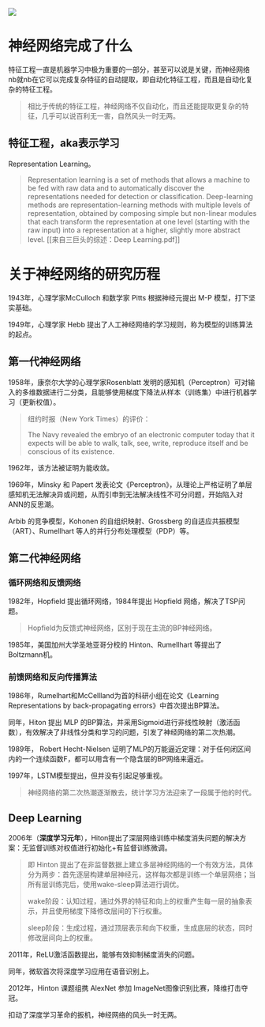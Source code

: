 ![](C:/Users/Five/Desktop/note/img/v2-487f13a5de2ef2105a90be878e5f3ed5_720w.jpg)

# 神经网络完成了什么

特征工程一直是机器学习中极为重要的一部分，甚至可以说是关键，而神经网络nb就nb在它可以完成复杂特征的自动提取，即自动化特征工程，而且是自动化复杂的特征工程。

> 相比于传统的特征工程，神经网络不仅自动化，而且还能提取更复杂的特征，几乎可以说百利无一害，自然风头一时无两。


## 特征工程，aka表示学习

Representation Learning。

> Representation learning is a set of methods that allows a machine to be fed with raw data and to automatically discover the representations needed for detection or classification. Deep-learning methods are representation-learning methods with multiple levels of representation, obtained by composing simple but non-linear modules that each transform the representation at one level (starting with the raw input) into a representation at a higher, slightly more abstract level.
> [[来自三巨头的综述：Deep Learning.pdf]]


# 关于神经网络的研究历程

1943年，心理学家McCulloch 和数学家 Pitts 根据神经元提出 M-P 模型，打下坚实基础。

1949年，心理学家 Hebb 提出了人工神经网络的学习规则，称为模型的训练算法的起点。

## 第一代神经网络

1958年，康奈尔大学的心理学家Rosenblatt 发明的感知机（Perceptron）可对输入的多维数据进行二分类，且能够使用梯度下降法从样本（训练集）中进行机器学习（更新权值）。

> 纽约时报（New York Times）的评价：
>
> The Navy revealed the embryo of an electronic computer today that it expects will be able to walk, talk, see, write, reproduce itself and be conscious of its existence.

1962年，该方法被证明为能收敛。

1969年，Minsky 和 Papert 发表论文《Perceptron》，从理论上严格证明了单层感知机无法解决异或问题，从而引申到无法解决线性不可分问题，开始陷入对ANN的反思潮。



Arbib 的竞争模型，Kohonen 的自组织映射、Grossberg 的自适应共振模型（ART）、Rumellhart 等人的并行分布处理模型（PDP）等。

## 第二代神经网络

### 循环网络和反馈网络

1982年，Hopfield 提出循环网络，1984年提出 Hopfield 网络，解决了TSP问题。

> Hopfield为反馈式神经网络，区别于现在主流的BP神经网络。

1985年，美国加州大学圣地亚哥分校的 Hinton、Rumellhart 等提出了 Boltzmann机。

### 前馈网络和反向传播算法

1986年，Rumelhart和McCellland为首的科研小组在论文《Learning Representations by back-propagating errors》中首次提出BP算法。

同年，Hiton 提出 MLP 的BP算法，并采用Sigmoid进行非线性映射（激活函数），有效解决了非线性分类和学习的问题，引发了神经网络的第二次热潮。

1989年， Robert Hecht-Nielsen 证明了MLP的万能逼近定理：对于任何闭区间内的一个连续函数F，都可以用含有一个隐含层的BP网络来逼近。

1997年，LSTM模型提出，但并没有引起足够重视。

> 神经网络的第二次热潮逐渐散去，统计学习方法迎来了一段属于他的时代。

## Deep Learning

2006年（**深度学习元年**），Hiton提出了深层网络训练中梯度消失问题的解决方案：无监督训练对权值进行初始化+有监督训练微调。

> 即 Hinton 提出了在非监督数据上建立多层神经网络的一个有效方法，具体分为两步：首先逐层构建单层神经元，这样每次都是训练一个单层网络；当所有层训练完后，使用wake-sleep算法进行调优。
>
> wake阶段：认知过程，通过外界的特征和向上的权重产生每一层的抽象表示，并且使用梯度下降修改层间的下行权重。 
>
> sleep阶段：生成过程，通过顶层表示和向下权重，生成底层的状态，同时修改层间向上的权重。

2011年，ReLU激活函数提出，能够有效抑制梯度消失的问题。

同年，微软首次将深度学习应用在语音识别上。

2012年，Hinton 课题组携 AlexNet 参加 ImageNet图像识别比赛，降维打击夺冠。



扣动了深度学习革命的扳机，神经网络的风头一时无两。





